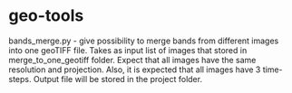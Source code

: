 # geo-tools

bands_merge.py - give possibility to merge bands from different images into one geoTIFF file. Takes as input list of images that stored in merge_to_one_geotiff folder.
Expect that all images have the same resolution and projection. Also, it is expected that all images have 3 time-steps.
Output file will be stored in the project folder.
